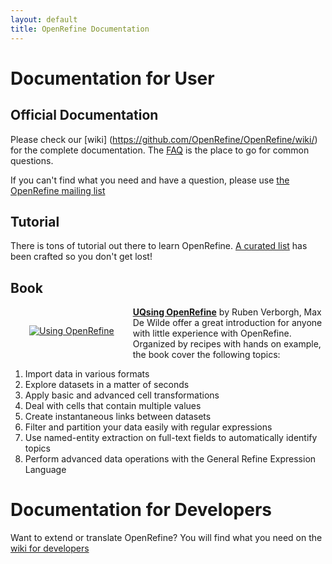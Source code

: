 ```yaml
---
layout: default
title: OpenRefine Documentation
---
```


# Documentation for User
## Official Documentation
Please check our [wiki] (https://github.com/OpenRefine/OpenRefine/wiki/) for the complete documentation. The [FAQ](https://github.com/OpenRefine/OpenRefine/wiki/FAQ) is the place to go for common questions.

If you can't find what you need and have a question, please use [the OpenRefine mailing list](http://groups.google.com/group/openrefine/)

## Tutorial
There is tons of tutorial out there to learn OpenRefine. [A curated list](https://github.com/OpenRefine/OpenRefine/wiki/External-Resources) has been crafted so you don't get lost!

## Book
<div style="float: left ; padding: 30px">
<a href="http://www.packtpub.com/openrefine-guide-for-data-analysis-and-linking-dataset-to-the-web/book">
<img src="http://dgdsbygo8mp3h.cloudfront.net/sites/default/files/imagecache/productview_larger/9080OS_mockupcover_normal.jpg" alt="Using OpenRefine"</a>
</div>

**[UQsing OpenRefine](http://www.packtpub.com/openrefine-guide-for-data-analysis-and-linking-dataset-to-the-web/book)** by Ruben Verborgh, Max De Wilde offer a great introduction for anyone with little experience with OpenRefine. Organized by recipes with hands on example, the book cover the following topics:
1. Import data in various formats
2. Explore datasets in a matter of seconds
3. Apply basic and advanced cell transformations
4. Deal with cells that contain multiple values
5. Create instantaneous links between datasets
6. Filter and partition your data easily with regular expressions
7. Use named-entity extraction on full-text fields to automatically identify topics
8. Perform advanced data operations with the General Refine Expression Language

# Documentation for Developers
Want to extend or translate OpenRefine? You will find what you need on the [wiki for developers](https://github.com/OpenRefine/OpenRefine/wiki/Documentation-For-Developers) 

